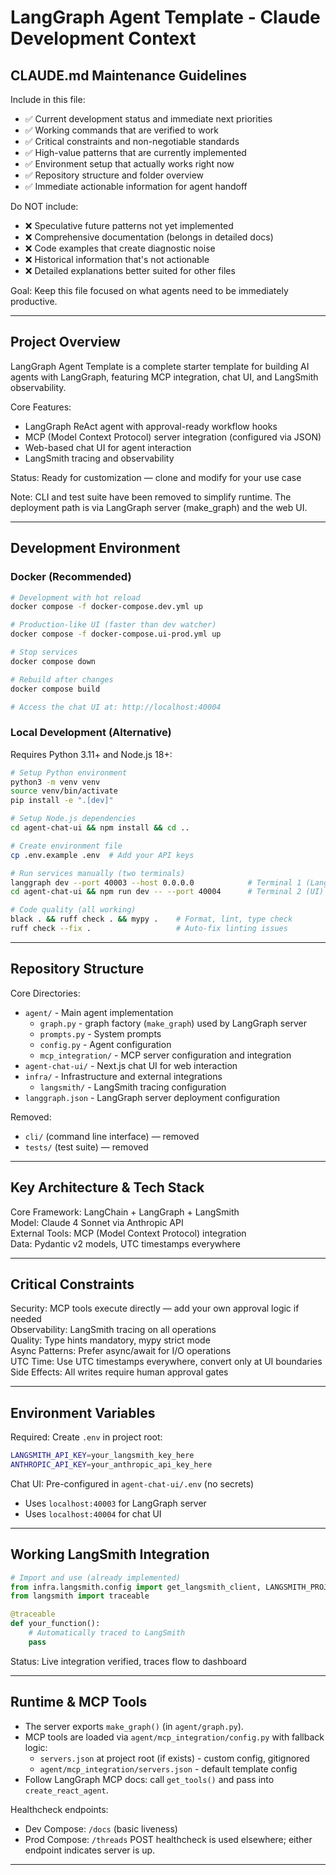 # LangGraph Agent Template - Claude Development Context

## CLAUDE.md Maintenance Guidelines

Include in this file:
- ✅ Current development status and immediate next priorities
- ✅ Working commands that are verified to work
- ✅ Critical constraints and non-negotiable standards  
- ✅ High-value patterns that are currently implemented
- ✅ Environment setup that actually works right now
- ✅ Repository structure and folder overview
- ✅ Immediate actionable information for agent handoff

Do NOT include:
- ❌ Speculative future patterns not yet implemented
- ❌ Comprehensive documentation (belongs in detailed docs)
- ❌ Code examples that create diagnostic noise
- ❌ Historical information that's not actionable
- ❌ Detailed explanations better suited for other files

Goal: Keep this file focused on what agents need to be immediately productive.

---

## Project Overview

LangGraph Agent Template is a complete starter template for building AI agents with LangGraph, featuring MCP integration, chat UI, and LangSmith observability.

Core Features:
- LangGraph ReAct agent with approval-ready workflow hooks
- MCP (Model Context Protocol) server integration (configured via JSON)
- Web-based chat UI for agent interaction
- LangSmith tracing and observability

Status: Ready for customization — clone and modify for your use case

Note: CLI and test suite have been removed to simplify runtime. The deployment path is via LangGraph server (make_graph) and the web UI.

---

## Development Environment

### Docker (Recommended)
```bash
# Development with hot reload
docker compose -f docker-compose.dev.yml up

# Production-like UI (faster than dev watcher)
docker compose -f docker-compose.ui-prod.yml up

# Stop services
docker compose down

# Rebuild after changes
docker compose build

# Access the chat UI at: http://localhost:40004
```

### Local Development (Alternative)
Requires Python 3.11+ and Node.js 18+:

```bash
# Setup Python environment
python3 -m venv venv
source venv/bin/activate
pip install -e ".[dev]"

# Setup Node.js dependencies
cd agent-chat-ui && npm install && cd ..

# Create environment file
cp .env.example .env  # Add your API keys

# Run services manually (two terminals)
langgraph dev --port 40003 --host 0.0.0.0            # Terminal 1 (LangGraph server)
cd agent-chat-ui && npm run dev -- --port 40004      # Terminal 2 (UI)

# Code quality (all working)
black . && ruff check . && mypy .    # Format, lint, type check
ruff check --fix .                   # Auto-fix linting issues
```

---

## Repository Structure

Core Directories:
- `agent/` - Main agent implementation
  - `graph.py` - graph factory (`make_graph`) used by LangGraph server
  - `prompts.py` - System prompts
  - `config.py` - Agent configuration
  - `mcp_integration/` - MCP server configuration and integration
- `agent-chat-ui/` - Next.js chat UI for web interaction
- `infra/` - Infrastructure and external integrations
  - `langsmith/` - LangSmith tracing configuration
- `langgraph.json` - LangGraph server deployment configuration

Removed:
- `cli/` (command line interface) — removed
- `tests/` (test suite) — removed

---

## Key Architecture & Tech Stack

Core Framework: LangChain + LangGraph + LangSmith  
Model: Claude 4 Sonnet via Anthropic API  
External Tools: MCP (Model Context Protocol) integration  
Data: Pydantic v2 models, UTC timestamps everywhere

---

## Critical Constraints

Security: MCP tools execute directly — add your own approval logic if needed  
Observability: LangSmith tracing on all operations  
Quality: Type hints mandatory, mypy strict mode  
Async Patterns: Prefer async/await for I/O operations  
UTC Time: Use UTC timestamps everywhere, convert only at UI boundaries  
Side Effects: All writes require human approval gates

---

## Environment Variables

Required: Create `.env` in project root:
```bash
LANGSMITH_API_KEY=your_langsmith_key_here
ANTHROPIC_API_KEY=your_anthropic_api_key_here
```

Chat UI: Pre-configured in `agent-chat-ui/.env` (no secrets)
- Uses `localhost:40003` for LangGraph server
- Uses `localhost:40004` for chat UI

---

## Working LangSmith Integration

```python
# Import and use (already implemented)
from infra.langsmith.config import get_langsmith_client, LANGSMITH_PROJECT
from langsmith import traceable

@traceable
def your_function():
    # Automatically traced to LangSmith
    pass
```

Status: Live integration verified, traces flow to dashboard

---

## Runtime & MCP Tools

- The server exports `make_graph()` (in `agent/graph.py`).
- MCP tools are loaded via `agent/mcp_integration/config.py` with fallback logic:
  - `servers.json` at project root (if exists) - custom config, gitignored
  - `agent/mcp_integration/servers.json` - default template config
- Follow LangGraph MCP docs: call `get_tools()` and pass into `create_react_agent`.

Healthcheck endpoints:
- Dev Compose: `/docs` (basic liveness)
- Prod Compose: `/threads` POST healthcheck is used elsewhere; either endpoint indicates server is up.

---

